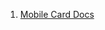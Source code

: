 1. [Mobile Card Docs](https://sap-my.sharepoint.com/:f:/p/sam_sun02/EmP3qHClQhpKruigKxi20j8B8MzDT6agFToXPTar-LrUOA?e=9c8qHr)